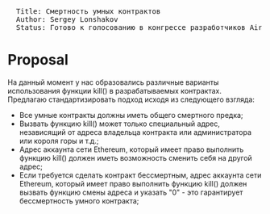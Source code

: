 <pre>
  Title: Смертность умных контрактов
  Author: Sergey Lonshakov <sergeylonshakov@gmail.com>
  Status: Готово к голосованию в конгрессе разработчиков Airalab
</pre>

Proposal
========
На данный момент у нас образовались различные варианты использования функции kill() в разрабатываемых контрактах. Предлагаю стандартизировать подход исходя из следующего взгляда:
* Все умные контракты должны иметь общего смертного предка;
* Вызвать функцию kill() может только специальный адрес, независящий от адреса владельца контракта или администратора или короля горы и т.д.;
* Адрес аккаунта сети Ethereum, который имеет право выполнить функцию kill() должен иметь возможность сменить себя на другой адрес;
* Если требуется сделать контракт бессмертным, адрес аккаунта сети Ethereum, который имеет право выполнить функцию kill() должен вызвать функцию смены адреса и указать "0" - это гарантирует бессмертность умного контракта;
